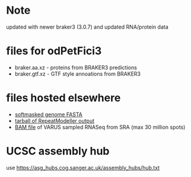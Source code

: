 # Note
updated with newer braker3 (3.0.7) and updated RNA/protein data

# files for odPetFici3
* braker.aa.xz - proteins from BRAKER3 predictions
* braker.gtf.xz - GTF style annoations from BRAKER3

# files hosted elsewhere
* [softmasked genome FASTA](https://asg_hubs.cog.sanger.ac.uk/odPetFici3/odPetFici3.fa.masked)
* [tarball of RepeatModeller output](https://asg_hubs.cog.sanger.ac.uk/odPetFici3/odPetFici3.tar.xz)
* [BAM file](https://asg_hubs.cog.sanger.ac.uk/odPetFici3/VARUS.bam) of VARUS sampled RNASeq from SRA (max 30 million spots)

# UCSC assembly hub
use https://asg_hubs.cog.sanger.ac.uk/assembly_hubs/hub.txt

